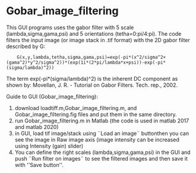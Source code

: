 # Gobar_image_filtering
This GUI programs uses the gabor filter with 5 scale (lambda,sigma,gama,psi) and 5 orientations (tetha=0:pi/4:pi). 
The code filters the input image (or image stack in .tif format) with the 2D gabor filter described by G:

        G(x,y,lambda,tetha,sigma,gama,psi)=exp(-pi*(x^2/sigma^2+(gama^2)*y^2/sigma^2))*(exp(1i*(2*pi/lambda*x+psi))-exp(-pi*(sigma/lambda)^2))

The term exp(-pi*(sigma/lambda)^2) is the inherent DC component as shown by: Movellan, J. R. - Tutorial on Gabor Filters. Tech. rep., 2002.
 

Guide to GUI (Gobar_image_filtering):
1) download loadtiff.m,Gobar_image_filtering.m, and Gobar_image_filtering.fig files and put them in the same directory.
2) run Gobar_image_filtering.m in Matlab (the code is used in matlab 2017  and matlab 2020)
3) in GUI, load tif image/stack using ¨Load an image¨ buttonthen you can see the image in Raw image axis (image intensity can be increased using Intensity (gain) slider)
4) You can define the right scales (lambda,sigma,gama,psi) in the GUI and push ¨Run filter on images¨ to see the filtered images and then save it with ''Save button''.
